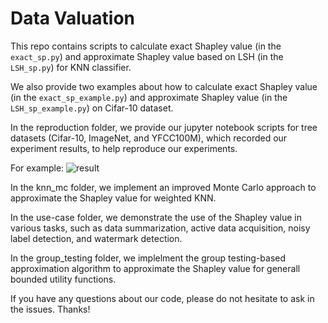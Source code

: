 # Data Valuation

This repo contains scripts to calculate exact Shapley value (in the `exact_sp.py`) and approximate Shapley value based on LSH (in the `LSH_sp.py`) for KNN classifier.

We also provide two examples about how to calculate exact Shapley value (in the `exact_sp_example.py`) and approximate Shapley value (in the `LSH_sp_example.py`) on Cifar-10 dataset.

In the reproduction folder, we provide our jupyter notebook scripts for tree datasets (Cifar-10, ImageNet, and YFCC100M), which recorded our experiment results, to help reproduce our experiments.

For example:
![result](result.png)

In the knn_mc folder, we implement an improved Monte Carlo approach to approximate the Shapley value for weighted KNN.

In the use-case folder, we demonstrate the use of the Shapley value in various tasks, such as data summarization, active data acquisition, noisy label detection, and watermark detection.

In the group_testing folder, we implelment the group testing-based approximation algorithm to approximate the Shapley value for generall bounded utility functions.

If you have any questions about our code, please do not hesitate to ask in the issues. Thanks!  

          
